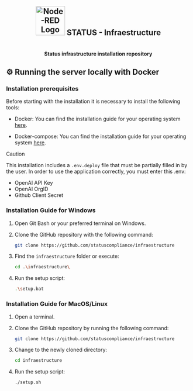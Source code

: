 # <picture>

<div align=center>
  <h2 style="display: inline-block; vertical-align: center;"><img src ="https://www.stackhero.io/assets/src/images/servicesLogos/openGraphVersions/node-red.png?481ffe83" width="80px" alt="Node-RED Logo"></img></picture> STATUS - Infraestructure </h2>
</div>
  <h4 align="center">Status infrastructure installation repository</h4>

## ⚙ Running the server locally with Docker

### Installation prerequisites

Before starting with the installation it is necessary to install the following tools:

- Docker: You can find the installation guide for your operating system [here](https://docs.docker.com/get-docker/).

- Docker-compose: You can find the installation guide for your operating system [here](https://docs.docker.com/compose/install/).

> [!CAUTION]
> This installation includes a `.env.deploy` file that must be partially filled in by the user. In order to use the application correctly, you must enter this .env:
>
> - OpenAI API Key
> - OpenAI OrgID
> - Github Client Secret

### Installation Guide for Windows

1. Open Git Bash or your preferred terminal on Windows.

2. Clone the GitHub repository with the following command:

   ```bash
   git clone https://github.com/statuscompliance/infraestructure
   ```

3. Find the `infraestructure` folder or execute:

   ```bash
   cd .\infraestructure\
   ```

4. Run the setup script:

   ```bash
   .\setup.bat
   ```

### Installation Guide for MacOS/Linux

1. Open a terminal.

2. Clone the GitHub repository by running the following command:

   ```bash
   git clone https://github.com/statuscompliance/infraestructure
   ```

3. Change to the newly cloned directory:

   ```bash
   cd infraestructure
   ```

4. Run the setup script:

   ```bash
   ./setup.sh
   ```
